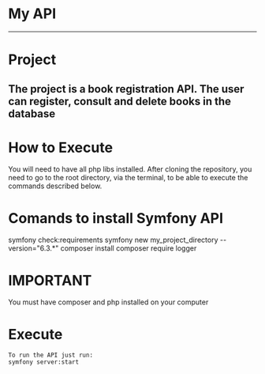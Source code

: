# My API

---
# Project
The project is a book registration API. The user can register, consult and delete books in the database
---

# How to Execute
You will need to have all php libs installed.
After cloning the repository, you need to go to the root directory, via the terminal, to be able to execute the commands described below.
# Comands to install Symfony API
symfony check:requirements
symfony new my_project_directory --version="6.3.*"
composer install
composer require logger
# IMPORTANT
You must have composer and php installed on your computer
# Execute
```
To run the API just run:
symfony server:start
```
